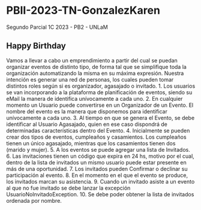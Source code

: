 # PBII-2023-TN-GonzalezKaren
Segundo Parcial 1C 2023 - PB2 - UNLaM 

## Happy Birthday 

Vamos a llevar a cabo un emprendimiento a partir del cual se puedan organizar eventos de distinto tipo, de forma tal que se simplifique toda la organización automatizando la misma en su máxima expresión.
Nuestra intención es generar una red de personas, los cuales pueden tomar distintos roles según si es organizador, agasajado o invitado.
    1. Los usuarios se van incorporando a la plataforma de planificación de eventos, siendo su eMail la manera de identifica unívocamente a cada uno.
    2. En cualquier momento un Usuario puede convertirse en un Organizador de un Evento. El nombre del evento es la manera que disponemos para identificar unívocamente a cada uno.
    3. Al tiempo en que se genera el Evento, se debe identificar al Usuario Agasajado, quien en ese caso dispondrá de determinadas características dentro del Evento. 
    4. Inicialmente se pueden crear dos tipos de eventos, cumpleaños y casamientos. Los cumpleaños tienen un único agasajado, mientras que los casamientos tienen dos (marido y mujer).
    5. A los eventos se puede agregar una lista de Invitados.
    6. Las invitaciones tienen un código que expira en 24 hs, motivo por el cual, dentro de la lista de invitados un mismo usuario puede estar presente en más de una oportunidad.
    7. Los invitados pueden Confirmar o declinar su participación al evento.
    8. En el momento en el que el evento se produce, los invitados marcan su asistencia.
    9. Cuando un invitado asiste a un evento al que no fue invitado se debe lanzar la excepción UsuarioNoInvitadoException.
    10. Se debe poder obtener la lista de invitados ordenada por nombre.
